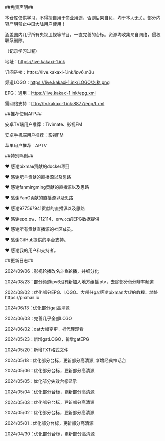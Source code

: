 ##免责声明##

本仓库仅供学习，不得擅自用于商业用途，否则后果自负，均于本人无关。部分内容严明禁止中国大陆用户使用！

涵盖国内几乎所有央视卫视等节目，一直完善的台标。资源均收集来自网络，侵权联系删除。


  （记录学习过程）

地址：https://live.kakaxi-1.ink

订阅链接：https://live.kakaxi-1.ink/ipv6.m3u

频道LOGO：https://live.kakaxi-1.ink/LOGO/名称.png

EPG：通用：https://live.kakaxi-1.ink/epg.xml

需网络支持：http://tv.kakaxi-1.ink:8877/epg/t.xml
   

     

##推荐使用APP##

安卓TV端用户推荐：Tivimate、影视FM

安卓手机端用户推荐：影视FM

苹果用户推荐：APTV




##特别鸣谢##

❤ 感谢pixman贡献的docker项目

❤ 感谢肥羊贡献的直播源以及思路

❤ 感谢fanmingming贡献的直播源以及思路

❤ 感谢YanG贡献的直播源以及思路

❤ 感谢977567941贡献的直播源以及思路

❤ 感谢epg.pw、112114、erw.cc的EPG数据提供

❤ 感谢所有贡献直播源的社区成员。

❤ 感谢GitHub提供的平台支持。

❤ 感谢我的用户和支持者。





##更新日志##

2024/09/06：影视轮播改名斗鱼轮播，并细分化

2024/08/23：部分频道ipv6没有新加入地方组播iptv，去除部分低分辨率频道

2024/08/02：优化部分EPG、LOGO。大部分gat感谢pixman大佬的教程，地址https://pixman.io

2024/06/13：优化部分gat高清源

2024/06/03：完善几乎全部LOGO

2024/06/02：gat大幅变更，挂代理观看

2024/05/23：新增gatLOGO，新增gatEPG

2024/05/20：新增TXT格式文件

2024/05/18：优化部分台标，更新部分高清源, 新增经典神话台

2024/05/06：优化部分台标，更新部分高清源

2024/05/05：优化部分失效台标显示

2024/05/04：优化部分台标，更新部分高清源

2024/05/03：优化部分台标，更新部分高清源

2024/05/02：优化部分台标，更新部分高清源

2024/05/01：优化部分台标，更新部分高清源

2024/04/30：优化部分台标，更新部分高清源
